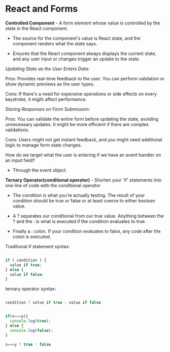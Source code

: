 # React and Forms

**Controlled Component** - A form element whose value is controlled by the state in the React component.

- The source for the component's value is React state, and the component renders what the state says.

- Ensures that the React component always displays the current state, and any user input or changes trigger an update to the state.

*Updating State as the User Enters Data:*

Pros: Provides real-time feedback to the user. You can perform validation or show dynamic previews as the user 
types.

Cons: If there's a need for expensive operations or side effects on every keystroke, it might affect performance.

*Storing Responses on Form Submission:*

Pros: You can validate the entire form before updating the state, avoiding unnecessary updates. It might be more efficient if there are complex validations.

Cons: Users might not get instant feedback, and you might need additional logic to manage form state changes.

How do we target what the user is entering if we have an event handler on an input field?

- Through the event object.

**Ternary Operator(conditional operator)** - Shorten your 'if' statements into one line of code with the conditional operator

- The condition is what you’re actually testing. The result of your condition should be true or false or at least coerce to either boolean value.

- A ? separates our conditional from our true value. Anything between the ? and the : is what is executed if the condition evaluates to true.

- Finally a : colon. If your condition evaluates to false, any code after the colon is executed.


Traditional if statement syntax:

```javascript

if ( condition ) {
  value if true;
} else {
  value if false;
}

```

ternary operator syntax:

```javascript

condition ? value if true : value if false

```

```javascript

if(x===y){
  console.log(true);
} else {
  console.log(false);
}

x===y ? true : false 

```

